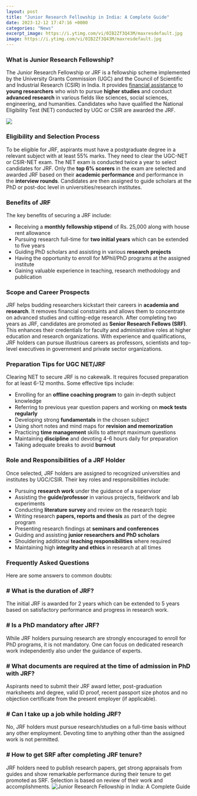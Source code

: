 ```yaml
---
layout: post
title: "Junior Research Fellowship in India: A Complete Guide"
date: 2023-12-12 17:47:16 +0000
categories: "News"
excerpt_image: https://i.ytimg.com/vi/0IB2Zf3Q43M/maxresdefault.jpg
image: https://i.ytimg.com/vi/0IB2Zf3Q43M/maxresdefault.jpg
---
```


### What is Junior Research Fellowship?
The Junior Research Fellowship or JRF is a fellowship scheme implemented by the University Grants Commission (UGC) and the Council of Scientific and Industrial Research (CSIR) in India. It provides [financial assistance](https://store.fi.io.vn/toy-poodle-dog-lover-heart-shape-toy-poodle-valentines-day) to **young researchers** who wish to pursue **higher studies** and conduct **advanced research** in various fields like sciences, social sciences, engineering, and humanities. Candidates who have qualified the National Eligibility Test (NET) conducted by UGC or CSIR are awarded the JRF. 

![](http://career.webindia123.com/career/options/images/dbt-jrf.jpg)
### Eligibility and Selection Process
To be eligible for JRF, aspirants must have a postgraduate degree in a relevant subject with at least 55% marks. They need to clear the UGC-NET or CSIR-NET exam. The NET exam is conducted twice a year to select candidates for JRF. Only the **top 6% scorers** in the exam are selected and awarded JRF based on their **academic performance** and performance in the **interview rounds**. Candidates are then assigned to guide scholars at the PhD or post-doc level in universities/research institutes.
### Benefits of JRF
The key benefits of securing a JRF include:
- Receiving a **monthly fellowship stipend** of Rs. 25,000 along with house rent allowance 
- Pursuing research full-time for **two initial years** which can be extended to five years
- Guiding PhD scholars and assisting in various **research projects**
- Having the opportunity to enroll for MPhil/PhD programs at the assigned institute
- Gaining valuable experience in teaching, research methodology and publication
### Scope and Career Prospects
JRF helps budding researchers kickstart their careers in **academia and research**. It removes financial constraints and allows them to concentrate on advanced studies and cutting-edge research. After completing two years as JRF, candidates are promoted as **Senior Research Fellows (SRF)**. This enhances their credentials for faculty and administrative roles at higher education and research organizations. With experience and qualifications, JRF holders can pursue illustrious careers as professors, scientists and top-level executives in government and private sector organizations.
### Preparation Tips for UGC NET/JRF
Clearing NET to secure JRF is no cakewalk. It requires focused preparation for at least 6-12 months. Some effective tips include:
- Enrolling for an **offline coaching program** to gain in-depth subject knowledge
- Referring to previous year question papers and working on **mock tests regularly**  
- Developing strong **fundamentals** in the chosen subject 
- Using short notes and mind maps for **revision and memorization**
- Practicing **time management** skills to attempt maximum questions
- Maintaining **discipline** and devoting 4-6 hours daily for preparation
- Taking adequate breaks to avoid **burnout**
### Role and Responsibilities of a JRF Holder
Once selected, JRF holders are assigned to recognized universities and institutes by UGC/CSIR. Their key roles and responsibilities include:
- Pursuing **research work** under the guidance of a supervisor  
- Assisting the **guide/professor** in various projects, fieldwork and lab experiments
- Conducting **literature survey** and review on the research topic
- Writing research **papers, reports and thesis** as part of the degree program 
- Presenting research findings at **seminars and conferences**
- Guiding and assisting **junior researchers and PhD scholars**  
- Shouldering additional **teaching responsibilities** where required
- Maintaining high **integrity and ethics** in research at all times
### Frequently Asked Questions
Here are some answers to common doubts:
### # What is the duration of JRF?  
The initial JRF is awarded for 2 years which can be extended to 5 years based on satisfactory performance and progress in research work.
### # Is a PhD mandatory after JRF?
While JRF holders pursuing research are strongly encouraged to enroll for PhD programs, it is not mandatory. One can focus on dedicated research work independently also under the guidance of experts.   
### # What documents are required at the time of admission in PhD with JRF?
Aspirants need to submit their JRF award letter, post-graduation marksheets and degree, valid ID proof, recent passport size photos and no objection certificate from the present employer (if applicable).
### # Can I take up a job while holding JRF? 
No, JRF holders must pursue research/studies on a full-time basis without any other employment. Devoting time to anything other than the assigned work is not permitted.
### # How to get SRF after completing JRF tenure?
JRF holders need to publish research papers, get strong appraisals from guides and show remarkable performance during their tenure to get promoted as SRF. Selection is based on review of their work and accomplishments.
![Junior Research Fellowship in India: A Complete Guide](https://i.ytimg.com/vi/0IB2Zf3Q43M/maxresdefault.jpg)